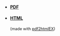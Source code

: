 <ul class="cv">
<li><a href="cv/cv_olivia_guest.pdf"><h4>PDF</h4></a> <a href="https://github.com/oliviaguest/cv"><i class="fa fa-github" aria-hidden="true"></i></a>
<a href="https://www.overleaf.com/read/zfwnyxkkdzxr"><i class="fa fa-leaf" aria-hidden="true"></i></a>
<a href="cv/cv_olivia_guest.pdf"><i class="fa fa-file-pdf-o" aria-hidden="true"></i></a></li>

</li>
<li><a href="cv/cv_olivia_guest.html"><h4>HTML</h4></a>
<p style="font-size:0.9em">(made with <a href="https://github.com/coolwanglu/pdf2htmlEX">pdf2htmlEX</a>)</p>
</li>
</ul>
